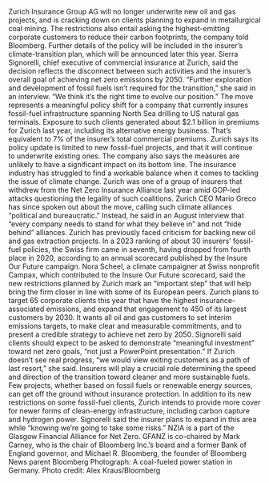 Zurich Insurance Group AG will no longer underwrite new oil and gas projects, and is cracking down on clients planning to expand in metallurgical coal mining.
The restrictions also entail asking the highest-emitting corporate customers to reduce their carbon footprints, the company told Bloomberg. Further details of the policy will be included in the insurer’s climate-transition plan, which will be announced later this year.
Sierra Signorelli, chief executive of commercial insurance at Zurich, said the decision reflects the disconnect between such activities and the insurer’s overall goal of achieving net zero emissions by 2050.
“Further exploration and development of fossil fuels isn’t required for the transition,” she said in an interview. “We think it’s the right time to evolve our position.”
The move represents a meaningful policy shift for a company that currently insures fossil-fuel infrastructure spanning North Sea drilling to US natural gas terminals. Exposure to such clients generated about $2.1 billion in premiums for Zurich last year, including its alternative energy business. That’s equivalent to 7% of the insurer’s total commercial premiums.
Zurich says its policy update is limited to new fossil-fuel projects, and that it will continue to underwrite existing ones. The company also says the measures are unlikely to have a significant impact on its bottom line.
The insurance industry has struggled to find a workable balance when it comes to tackling the issue of climate change. Zurich was one of a group of insurers that withdrew from the Net Zero Insurance Alliance last year amid GOP-led attacks questioning the legality of such coalitions.
Zurich CEO Mario Greco has since spoken out about the move, calling such climate alliances “political and bureaucratic.” Instead, he said in an August interview that “every company needs to stand for what they believe in” and not “hide behind” alliances.
Zurich has previously faced criticism for backing new oil and gas extraction projects. In a 2023 ranking of about 30 insurers’ fossil-fuel policies, the Swiss firm came in seventh, having dropped from fourth place in 2020, according to an annual scorecard published by the Insure Our Future campaign.
Nora Scheel, a climate campaigner at Swiss nonprofit Campax, which contributed to the Insure Our Future scorecard, said the new restrictions planned by Zurich mark an “important step” that will help bring the firm closer in line with some of its European peers.
Zurich plans to target 65 corporate clients this year that have the highest insurance-associated emissions, and expand that engagement to 450 of its largest customers by 2030. It wants all oil and gas customers to set interim emissions targets, to make clear and measurable commitments, and to present a credible strategy to achieve net zero by 2050.
Signorelli said clients should expect to be asked to demonstrate “meaningful investment” toward net zero goals, “not just a PowerPoint presentation.”
If Zurich doesn’t see real progress, “we would view exiting customers as a path of last resort,” she said.
Insurers will play a crucial role determining the speed and direction of the transition toward cleaner and more sustainable fuels. Few projects, whether based on fossil fuels or renewable energy sources, can get off the ground without insurance protection.
In addition to its new restrictions on some fossil-fuel clients, Zurich intends to provide more cover for newer forms of clean-energy infrastructure, including carbon capture and hydrogen power.
Signorelli said the insurer plans to expand in this area while “knowing we’re going to take some risks.”
NZIA is a part of the Glasgow Financial Alliance for Net Zero. GFANZ is co-chaired by Mark Carney, who is the chair of Bloomberg Inc.’s board and a former Bank of England governor, and Michael R. Bloomberg, the founder of Bloomberg News parent Bloomberg
Photograph: A coal-fueled power station in Germany. Photo credit: Alex Kraus/Bloomberg